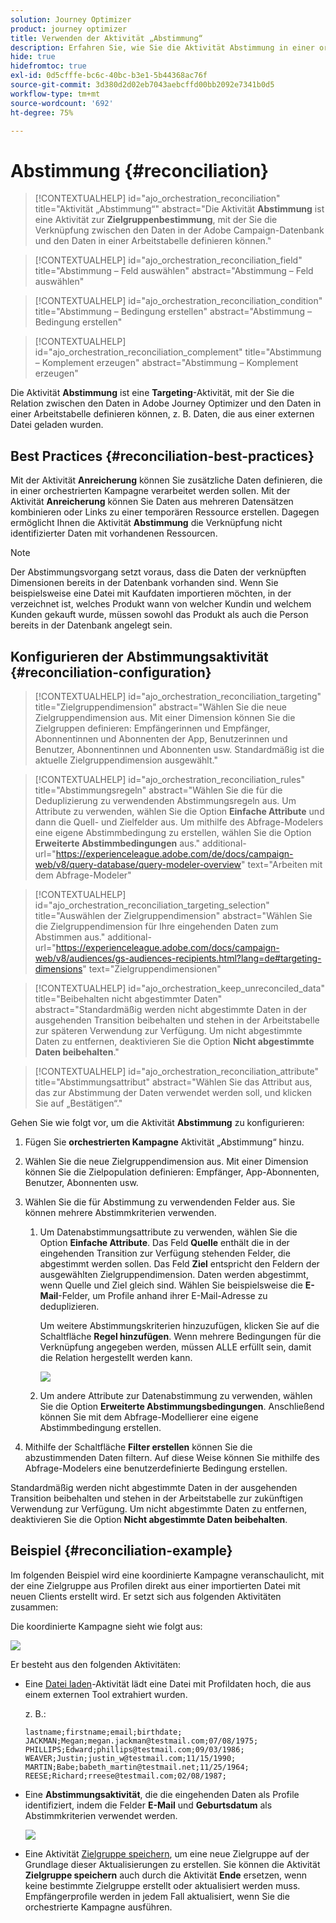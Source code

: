 ```yaml
---
solution: Journey Optimizer
product: journey optimizer
title: Verwenden der Aktivität „Abstimmung“
description: Erfahren Sie, wie Sie die Aktivität Abstimmung in einer orchestrierten Kampagne verwenden
hide: true
hidefromtoc: true
exl-id: 0d5cfffe-bc6c-40bc-b3e1-5b44368ac76f
source-git-commit: 3d380d2d02eb7043aebcffd00bb2092e7341b0d5
workflow-type: tm+mt
source-wordcount: '692'
ht-degree: 75%

---
```


# Abstimmung {#reconciliation}

>[!CONTEXTUALHELP]
>id="ajo_orchestration_reconciliation"
>title="Aktivität „Abstimmung“"
>abstract="Die Aktivität **Abstimmung** ist eine Aktivität zur **Zielgruppenbestimmung**, mit der Sie die Verknüpfung zwischen den Daten in der Adobe Campaign-Datenbank und den Daten in einer Arbeitstabelle definieren können."

>[!CONTEXTUALHELP]
>id="ajo_orchestration_reconciliation_field"
>title="Abstimmung – Feld auswählen"
>abstract="Abstimmung – Feld auswählen"

>[!CONTEXTUALHELP]
>id="ajo_orchestration_reconciliation_condition"
>title="Abstimmung – Bedingung erstellen"
>abstract="Abstimmung – Bedingung erstellen"

>[!CONTEXTUALHELP]
>id="ajo_orchestration_reconciliation_complement"
>title="Abstimmung – Komplement erzeugen"
>abstract="Abstimmung – Komplement erzeugen"

Die Aktivität **Abstimmung** ist eine **Targeting**-Aktivität, mit der Sie die Relation zwischen den Daten in Adobe Journey Optimizer und den Daten in einer Arbeitstabelle definieren können, z. B. Daten, die aus einer externen Datei geladen wurden.

## Best Practices {#reconciliation-best-practices}

Mit der Aktivität **Anreicherung** können Sie zusätzliche Daten definieren, die in einer orchestrierten Kampagne verarbeitet werden sollen. Mit der Aktivität **Anreicherung** können Sie Daten aus mehreren Datensätzen kombinieren oder Links zu einer temporären Ressource erstellen. Dagegen ermöglicht Ihnen die Aktivität **Abstimmung** die Verknüpfung nicht identifizierter Daten mit vorhandenen Ressourcen.

>[!NOTE]
>Der Abstimmungsvorgang setzt voraus, dass die Daten der verknüpften Dimensionen bereits in der Datenbank vorhanden sind. Wenn Sie beispielsweise eine Datei mit Kaufdaten importieren möchten, in der verzeichnet ist, welches Produkt wann von welcher Kundin und welchem Kunden gekauft wurde, müssen sowohl das Produkt als auch die Person bereits in der Datenbank angelegt sein.

## Konfigurieren der Abstimmungsaktivität {#reconciliation-configuration}

>[!CONTEXTUALHELP]
>id="ajo_orchestration_reconciliation_targeting"
>title="Zielgruppendimension"
>abstract="Wählen Sie die neue Zielgruppendimension aus. Mit einer Dimension können Sie die Zielgruppen definieren: Empfängerinnen und Empfänger, Abonnentinnen und Abonnenten der App, Benutzerinnen und Benutzer, Abonnentinnen und Abonnenten usw. Standardmäßig ist die aktuelle Zielgruppendimension ausgewählt."

>[!CONTEXTUALHELP]
>id="ajo_orchestration_reconciliation_rules"
>title="Abstimmungsregeln"
>abstract="Wählen Sie die für die Deduplizierung zu verwendenden Abstimmungsregeln aus. Um Attribute zu verwenden, wählen Sie die Option **Einfache Attribute** und dann die Quell- und Zielfelder aus. Um mithilfe des Abfrage-Modelers eine eigene Abstimmbedingung zu erstellen, wählen Sie die Option **Erweiterte Abstimmbedingungen** aus."
>additional-url="https://experienceleague.adobe.com/de/docs/campaign-web/v8/query-database/query-modeler-overview" text="Arbeiten mit dem Abfrage-Modeler"

>[!CONTEXTUALHELP]
>id="ajo_orchestration_reconciliation_targeting_selection"
>title="Auswählen der Zielgruppendimension"
>abstract="Wählen Sie die Zielgruppendimension für Ihre eingehenden Daten zum Abstimmen aus."
>additional-url="https://experienceleague.adobe.com/docs/campaign-web/v8/audiences/gs-audiences-recipients.html?lang=de#targeting-dimensions" text="Zielgruppendimensionen"

>[!CONTEXTUALHELP]
>id="ajo_orchestration_keep_unreconciled_data"
>title="Beibehalten nicht abgestimmter Daten"
>abstract="Standardmäßig werden nicht abgestimmte Daten in der ausgehenden Transition beibehalten und stehen in der Arbeitstabelle zur späteren Verwendung zur Verfügung. Um nicht abgestimmte Daten zu entfernen, deaktivieren Sie die Option **Nicht abgestimmte Daten beibehalten**."

>[!CONTEXTUALHELP]
>id="ajo_orchestration_reconciliation_attribute"
>title="Abstimmungsattribut"
>abstract="Wählen Sie das Attribut aus, das zur Abstimmung der Daten verwendet werden soll, und klicken Sie auf „Bestätigen“."

Gehen Sie wie folgt vor, um die Aktivität **Abstimmung** zu konfigurieren:

1. Fügen Sie **orchestrierten Kampagne** Aktivität „Abstimmung“ hinzu.

1. Wählen Sie die neue Zielgruppendimension aus. Mit einer Dimension können Sie die Zielpopulation definieren: Empfänger, App-Abonnenten, Benutzer, Abonnenten usw.

1. Wählen Sie die für Abstimmung zu verwendenden Felder aus. Sie können mehrere Abstimmkriterien verwenden.

   1. Um Datenabstimmungsattribute zu verwenden, wählen Sie die Option **Einfache Attribute**. Das Feld **Quelle** enthält die in der eingehenden Transition zur Verfügung stehenden Felder, die abgestimmt werden sollen. Das Feld **Ziel** entspricht den Feldern der ausgewählten Zielgruppendimension. Daten werden abgestimmt, wenn Quelle und Ziel gleich sind. Wählen Sie beispielsweise die **E-Mail**-Felder, um Profile anhand ihrer E-Mail-Adresse zu deduplizieren.

      Um weitere Abstimmungskriterien hinzuzufügen, klicken Sie auf die Schaltfläche **Regel hinzufügen**. Wenn mehrere Bedingungen für die Verknüpfung angegeben werden, müssen ALLE erfüllt sein, damit die Relation hergestellt werden kann.

      ![](../assets/workflow-reconciliation-criteria.png)

   1. Um andere Attribute zur Datenabstimmung zu verwenden, wählen Sie die Option **Erweiterte Abstimmungsbedingungen**. Anschließend können Sie mit dem Abfrage-Modellierer eine eigene Abstimmbedingung erstellen.

1. Mithilfe der Schaltfläche **Filter erstellen** können Sie die abzustimmenden Daten filtern. Auf diese Weise können Sie mithilfe des Abfrage-Modelers eine benutzerdefinierte Bedingung erstellen.

Standardmäßig werden nicht abgestimmte Daten in der ausgehenden Transition beibehalten und stehen in der Arbeitstabelle zur zukünftigen Verwendung zur Verfügung. Um nicht abgestimmte Daten zu entfernen, deaktivieren Sie die Option **Nicht abgestimmte Daten beibehalten**.

## Beispiel {#reconciliation-example}

Im folgenden Beispiel wird eine koordinierte Kampagne veranschaulicht, mit der eine Zielgruppe aus Profilen direkt aus einer importierten Datei mit neuen Clients erstellt wird. Er setzt sich aus folgenden Aktivitäten zusammen:

Die koordinierte Kampagne sieht wie folgt aus:

![](../assets/workflow-reconciliation-sample-1.0.png)


Er besteht aus den folgenden Aktivitäten:

* Eine [Datei laden](load-file.md)-Aktivität lädt eine Datei mit Profildaten hoch, die aus einem externen Tool extrahiert wurden.

  z. B.:

  ```
  lastname;firstname;email;birthdate;
  JACKMAN;Megan;megan.jackman@testmail.com;07/08/1975;
  PHILLIPS;Edward;phillips@testmail.com;09/03/1986;
  WEAVER;Justin;justin_w@testmail.com;11/15/1990;
  MARTIN;Babe;babeth_martin@testmail.net;11/25/1964;
  REESE;Richard;rreese@testmail.com;02/08/1987;
  ```

* Eine **Abstimmungsaktivität**, die die eingehenden Daten als Profile identifiziert, indem die Felder **E-Mail** und **Geburtsdatum** als Abstimmkriterien verwendet werden.

  ![](../assets/workflow-reconciliation-sample-1.1.png)

* Eine Aktivität [Zielgruppe speichern](save-audience.md), um eine neue Zielgruppe auf der Grundlage dieser Aktualisierungen zu erstellen. Sie können die Aktivität **Zielgruppe speichern** auch durch die Aktivität **Ende** ersetzen, wenn keine bestimmte Zielgruppe erstellt oder aktualisiert werden muss. Empfängerprofile werden in jedem Fall aktualisiert, wenn Sie die orchestrierte Kampagne ausführen.
